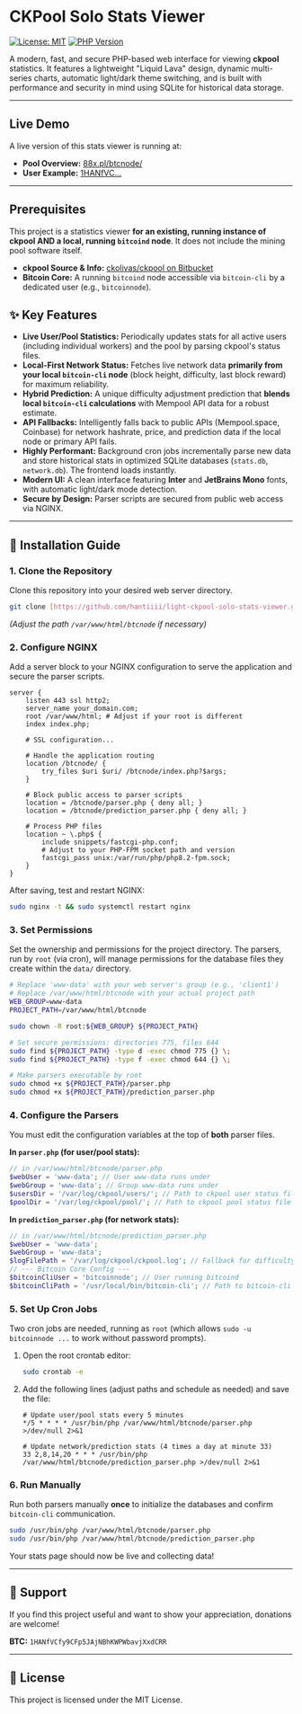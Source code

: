 # CKPool Solo Stats Viewer

[![License: MIT](https://img.shields.io/badge/License-MIT-yellow.svg)](https://opensource.org/licenses/MIT)
[![PHP Version](https://img.shields.io/badge/php-8.0%2B-blue.svg)](https://www.php.net/)

A modern, fast, and secure PHP-based web interface for viewing **ckpool** statistics. It features a lightweight "Liquid Lava" design, dynamic multi-series charts, automatic light/dark theme switching, and is built with performance and security in mind using SQLite for historical data storage.

---

## Live Demo

A live version of this stats viewer is running at:

* **Pool Overview:** [88x.pl/btcnode/](https://88x.pl/btcnode/)
* **User Example:** [1HANfVC...](https://88x.pl/btcnode/?btc_address=1HANfVCfy9CFp5JAjNBhKWPWbavjXxdCRR)

---

## Prerequisites

This project is a statistics viewer **for an existing, running instance of ckpool AND a local, running `bitcoind` node**. It does not include the mining pool software itself.

* **ckpool Source & Info:** [ckolivas/ckpool on Bitbucket](https://bitbucket.org/ckolivas/ckpool-solo/src/solobtc/)
* **Bitcoin Core:** A running `bitcoind` node accessible via `bitcoin-cli` by a dedicated user (e.g., `bitcoinnode`).

## ✨ Key Features

* **Live User/Pool Statistics:** Periodically updates stats for all active users (including individual workers) and the pool by parsing ckpool's status files.
* **Local-First Network Status:** Fetches live network data **primarily from your local `bitcoin-cli` node** (block height, difficulty, last block reward) for maximum reliability.
* **Hybrid Prediction:** A unique difficulty adjustment prediction that **blends local `bitcoin-cli` calculations** with Mempool API data for a robust estimate.
* **API Fallbacks:** Intelligently falls back to public APIs (Mempool.space, Coinbase) for network hashrate, price, and prediction data if the local node or primary API fails.
* **Highly Performant:** Background cron jobs incrementally parse new data and store historical stats in optimized SQLite databases (`stats.db`, `network.db`). The frontend loads instantly.
* **Modern UI:** A clean interface featuring **Inter** and **JetBrains Mono** fonts, with automatic light/dark mode detection.
* **Secure by Design:** Parser scripts are secured from public web access via NGINX.

---

## 🚀 Installation Guide

### 1. Clone the Repository

Clone this repository into your desired web server directory.

```bash
git clone [https://github.com/hantiiii/light-ckpool-solo-stats-viewer.git](https://github.com/hantiiii/light-ckpool-solo-stats-viewer.git) /var/www/html/btcnode
```
*(Adjust the path `/var/www/html/btcnode` if necessary)*

### 2. Configure NGINX

Add a server block to your NGINX configuration to serve the application and secure the parser scripts.

```nginx
server {
    listen 443 ssl http2;
    server_name your_domain.com;
    root /var/www/html; # Adjust if your root is different
    index index.php;

    # SSL configuration...

    # Handle the application routing
    location /btcnode/ {
        try_files $uri $uri/ /btcnode/index.php?$args;
    }

    # Block public access to parser scripts
    location = /btcnode/parser.php { deny all; }
    location = /btcnode/prediction_parser.php { deny all; }

    # Process PHP files
    location ~ \.php$ {
        include snippets/fastcgi-php.conf;
        # Adjust to your PHP-FPM socket path and version
        fastcgi_pass unix:/var/run/php/php8.2-fpm.sock; 
    }
}
```

After saving, test and restart NGINX:

```bash
sudo nginx -t && sudo systemctl restart nginx
```

### 3. Set Permissions

Set the ownership and permissions for the project directory. The parsers, run by `root` (via cron), will manage permissions for the database files they create within the `data/` directory.

```bash
# Replace 'www-data' with your web server's group (e.g., 'client1')
# Replace /var/www/html/btcnode with your actual project path
WEB_GROUP=www-data 
PROJECT_PATH=/var/www/html/btcnode

sudo chown -R root:${WEB_GROUP} ${PROJECT_PATH}

# Set secure permissions: directories 775, files 644
sudo find ${PROJECT_PATH} -type d -exec chmod 775 {} \;
sudo find ${PROJECT_PATH} -type f -exec chmod 644 {} \;

# Make parsers executable by root
sudo chmod +x ${PROJECT_PATH}/parser.php
sudo chmod +x ${PROJECT_PATH}/prediction_parser.php
```

### 4. Configure the Parsers

You must edit the configuration variables at the top of **both** parser files.

**In `parser.php` (for user/pool stats):**

```php
// in /var/www/html/btcnode/parser.php
$webUser = 'www-data'; // User www-data runs under
$webGroup = 'www-data'; // Group www-data runs under
$usersDir = '/var/log/ckpool/users/'; // Path to ckpool user status files
$poolDir = '/var/log/ckpool/pool/'; // Path to ckpool pool status file
```

**In `prediction_parser.php` (for network stats):**

```php
// in /var/www/html/btcnode/prediction_parser.php
$webUser = 'www-data';
$webGroup = 'www-data';
$logFilePath = '/var/log/ckpool/ckpool.log'; // Fallback for difficulty
// --- Bitcoin Core Config ---
$bitcoinCliUser = 'bitcoinnode'; // User running bitcoind
$bitcoinCliPath = '/usr/local/bin/bitcoin-cli'; // Path to bitcoin-cli
```

### 5. Set Up Cron Jobs

Two cron jobs are needed, running as `root` (which allows `sudo -u bitcoinnode ...` to work without password prompts).

1.  Open the root crontab editor:
    ```bash
    sudo crontab -e
    ```
2.  Add the following lines (adjust paths and schedule as needed) and save the file:

    ```cron
    # Update user/pool stats every 5 minutes
    */5 * * * * /usr/bin/php /var/www/html/btcnode/parser.php >/dev/null 2>&1

    # Update network/prediction stats (4 times a day at minute 33)
    33 2,8,14,20 * * * /usr/bin/php /var/www/html/btcnode/prediction_parser.php >/dev/null 2>&1 
    ```

### 6. Run Manually

Run both parsers manually **once** to initialize the databases and confirm `bitcoin-cli` communication.

```bash
sudo /usr/bin/php /var/www/html/btcnode/parser.php
sudo /usr/bin/php /var/www/html/btcnode/prediction_parser.php
```

Your stats page should now be live and collecting data!

---

## 💖 Support

If you find this project useful and want to show your appreciation, donations are welcome!

**BTC:** `1HANfVCfy9CFp5JAjNBhKWPWbavjXxdCRR`

---

## 📄 License

This project is licensed under the MIT License.